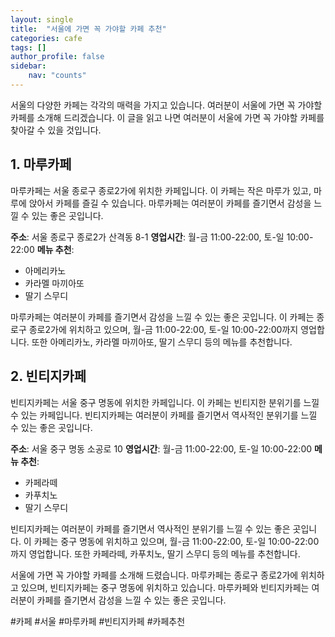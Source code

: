 ```yaml
---
layout: single
title:  "서울에 가면 꼭 가야할 카페 추천"
categories: cafe
tags: []
author_profile: false
sidebar:
    nav: "counts"
---
```

서울의 다양한 카페는 각각의 매력을 가지고 있습니다. 여러분이 서울에 가면 꼭 가야할 카페를 소개해 드리겠습니다. 이 글을 읽고 나면 여러분이 서울에 가면 꼭 가야할 카페를 찾아갈 수 있을 것입니다. 

## 1. 마루카페

마루카페는 서울 종로구 종로2가에 위치한 카페입니다. 이 카페는 작은 마루가 있고, 마루에 앉아서 카페를 즐길 수 있습니다. 마루카페는 여러분이 카페를 즐기면서 감성을 느낄 수 있는 좋은 곳입니다. 

**주소**: 서울 종로구 종로2가 산격동 8-1 
**영업시간**: 월-금 11:00-22:00, 토-일 10:00-22:00 
**메뉴 추천**: 
- 아메리카노
- 카라멜 마끼아또
- 딸기 스무디

마루카페는 여러분이 카페를 즐기면서 감성을 느낄 수 있는 좋은 곳입니다. 이 카페는 종로구 종로2가에 위치하고 있으며, 월-금 11:00-22:00, 토-일 10:00-22:00까지 영업합니다. 또한 아메리카노, 카라멜 마끼아또, 딸기 스무디 등의 메뉴를 추천합니다. 

## 2. 빈티지카페

빈티지카페는 서울 중구 명동에 위치한 카페입니다. 이 카페는 빈티지한 분위기를 느낄 수 있는 카페입니다. 빈티지카페는 여러분이 카페를 즐기면서 역사적인 분위기를 느낄 수 있는 좋은 곳입니다. 

**주소**: 서울 중구 명동 소공로 10 
**영업시간**: 월-금 11:00-22:00, 토-일 10:00-22:00 
**메뉴 추천**: 
- 카페라떼
- 카푸치노
- 딸기 스무디

빈티지카페는 여러분이 카페를 즐기면서 역사적인 분위기를 느낄 수 있는 좋은 곳입니다. 이 카페는 중구 명동에 위치하고 있으며, 월-금 11:00-22:00, 토-일 10:00-22:00까지 영업합니다. 또한 카페라떼, 카푸치노, 딸기 스무디 등의 메뉴를 추천합니다. 

서울에 가면 꼭 가야할 카페를 소개해 드렸습니다. 마루카페는 종로구 종로2가에 위치하고 있으며, 빈티지카페는 중구 명동에 위치하고 있습니다. 마루카페와 빈티지카페는 여러분이 카페를 즐기면서 감성을 느낄 수 있는 좋은 곳입니다. 

#카페 #서울 #마루카페 #빈티지카페 #카페추천